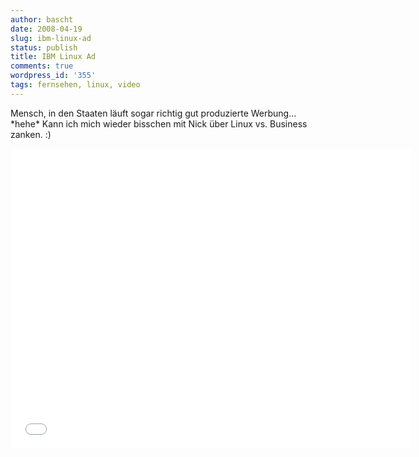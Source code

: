 ```yaml
---
author: bascht
date: 2008-04-19
slug: ibm-linux-ad
status: publish
title: IBM Linux Ad
comments: true
wordpress_id: '355'
tags: fernsehen, linux, video
---
```


Mensch, in den Staaten läuft sogar richtig gut produzierte
Werbung... \*hehe\* Kann ich mich wieder bisschen mit Nick über
Linux vs. Business zanken. :)

<iframe width="640" height="480" src="//www.youtube.com/embed/x7ozaFbqg00" frameborder="0" allowfullscreen></iframe>
